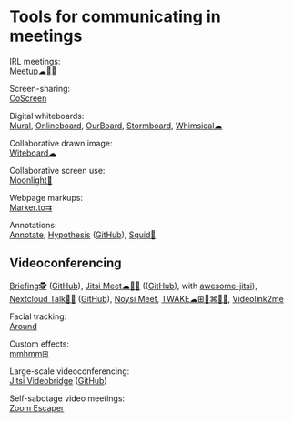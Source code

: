 
# Tools for communicating in meetings

IRL meetings:  
[Meetup☁🍎🤖](https://www.meetup.com/)

Screen-sharing:  
[CoScreen](https://www.coscreen.co/)

Digital whiteboards:  
[Mural](https://www.mural.co/),
[Onlineboard](https://onlineboard.eu/),
[OurBoard](https://www.ourboard.io/),
[Stormboard](https://stormboard.com/),
[Whimsical☁](https://whimsical.com/)

Collaborative drawn image:  
[Witeboard☁](https://witeboard.com)

Collaborative screen use:  
[Moonlight🤖](https://moonlight-stream.org/)

Webpage markups:  
[Marker.to⇉](http://marker.to/)

Annotations:  
[Annotate](https://annotate.net/),
[Hypothesis](https://web.hypothes.is/) ([GitHub](https://github.com/hypothesis/h)),
[Squid🤖](https://www.squidnotes.com/)

## Videoconferencing

[Briefing🕵️](https://brie.fi/ng) ([GitHub](https://github.com/holtwick/briefing/)),
[Jitsi Meet☁🍎🤖](https://meet.jit.si/) (([GitHub](https://github.com/jitsi/jitsi-meet)), with [awesome-jitsi](https://github.com/xceejay/awesome-jitsi)),
[Nextcloud Talk💾🍎](https://nextcloud.com/talk/) ([GitHub](https://github.com/nextcloud/spreed)),
[Noysi Meet](https://meet.noysi.com/),
[TWAKE☁⊞🐧⌘🍎🤖](https://twake.app/),
[Videolink2me](https://videolink2me.com/)

Facial tracking:  
[Around](https://www.around.co/)

Custom effects:  
[mmhmm⊞](https://www.mmhmm.app/)

Large-scale videoconferencing:  
[Jitsi Videobridge](https://jitsi.org/jitsi-videobridge/) ([GitHub](https://github.com/jitsi/jicofo))

Self-sabotage video meetings:  
[Zoom Escaper](https://zoomescaper.com/)
